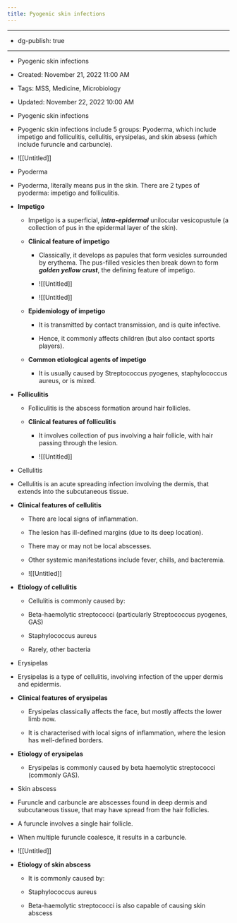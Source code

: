 ```yaml
---
title: Pyogenic skin infections
---
```


- --

- dg-publish: true

- --

- Pyogenic skin infections

- Created: November 21, 2022 11:00 AM

- Tags: MSS, Medicine, Microbiology

- Updated: November 22, 2022 10:00 AM

- Pyogenic skin infections

- Pyogenic skin infections include 5 groups: Pyoderma, which include impetigo and folliculitis, cellulitis, erysipelas, and skin absess (which include furuncle and carbuncle).

- ![[Untitled]]

- Pyoderma

- Pyoderma, literally means pus in the skin. There are 2 types of pyoderma: impetigo and folliculitis.

- ****************Impetigo****************
	 - Impetigo is a superficial, ***************intra-epidermal*************** unilocular vesicopustule (a collection of pus in the epidermal layer of the skin).

	 - ********************************************************Clinical feature of impetigo********************************************************
		 - Classically, it develops as papules that form vesicles surrounded by erythema. The pus-filled vesicles then break down to form *******************golden yellow crust*******************, the defining feature of impetigo.

		 - ![[Untitled]]

		 - ![[Untitled]]

	 - ************************************************Epidemiology of impetigo************************************************
		 - It is transmitted by contact transmission, and is quite infective.

		 - Hence, it commonly affects children (but also contact sports players).

	 - ************************************************************Common etiological agents of impetigo************************************************************
		 - It is usually caused by Streptococcus pyogenes, staphylococcus aureus, or is mixed.

- ************************Folliculitis************************
	 - Folliculitis is the abscess formation around hair follicles.

	 - ********Clinical features of folliculitis********
		 - It involves collection of pus involving a hair follicle, with hair passing through the lesion.

		 - ![[Untitled]]

- Cellulitis

- Cellulitis is an acute spreading infection involving the dermis, that extends into the subcutaneous tissue.

- **************************************************************Clinical features of cellulitis**************************************************************
	 - There are local signs of inflammation.

	 - The lesion has ill-defined margins (due to its deep location).

	 - There may or may not be local abscesses.

	 - Other systemic manifestations include fever, chills, and bacteremia.

	 - ![[Untitled]]

- ********************************************Etiology of cellulitis********************************************
	 - Cellulitis is commonly caused by:

	 - Beta-haemolytic streptococci (particularly Streptococcus pyogenes, GAS)

	 - Staphylococcus aureus

	 - Rarely, other bacteria

- Erysipelas

- Erysipelas is a type of cellulitis, involving infection of the upper dermis and epidermis.

- **********************************************Clinical features of erysipelas**********************************************
	 - Erysipelas classically affects the face, but mostly affects the lower limb now.

	 - It is characterised with local signs of inflammation, where the lesion has well-defined borders.

- ****************************Etiology of erysipelas****************************
	 - Erysipelas is commonly caused by beta haemolytic streptococci (commonly GAS).

- Skin abscess

- Furuncle and carbuncle are abscesses found in deep dermis and subcutaneous tissue, that may have spread from the hair follicles.

- A furuncle involves a single hair follicle.

- When multiple furuncle coalesce, it results in a carbuncle.

- ![[Untitled]]

- ****************************************Etiology of skin abscess****************************************
	 - It is commonly caused by:

	 - Staphylococcus aureus

	 - Beta-haemolytic streptococci is also capable of causing skin abscess
